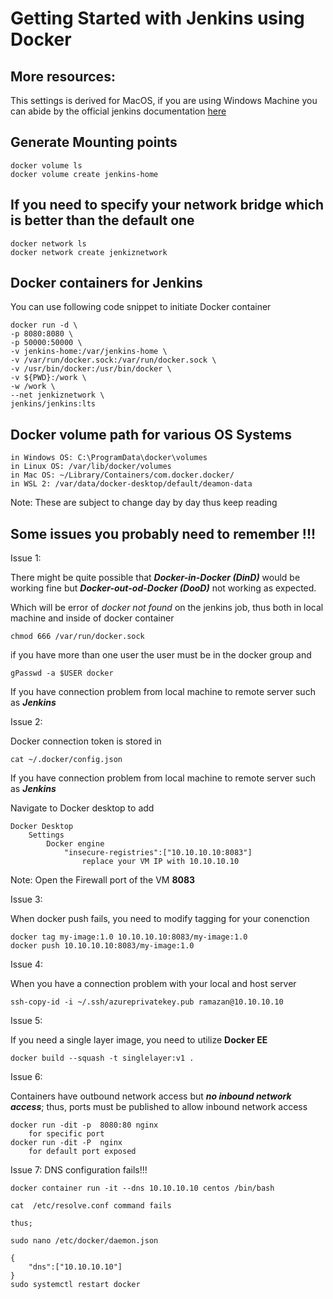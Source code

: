 
# Getting Started with Jenkins using Docker

## More resources:

This settings is derived for MacOS, if you are using Windows Machine you can abide by the official jenkins documentation [here](https://www.jenkins.io/doc/book/installing/docker/) <br/>

## Generate Mounting points

```
docker volume ls
docker volume create jenkins-home
```

## If you need to specify your network bridge which is better than the default one

```
docker network ls
docker network create jenkiznetwork
```

## Docker containers for Jenkins 

You can use following code snippet to initiate Docker container <br/>
```
docker run -d \
-p 8080:8080 \
-p 50000:50000 \
-v jenkins-home:/var/jenkins-home \
-v /var/run/docker.sock:/var/run/docker.sock \
-v /usr/bin/docker:/usr/bin/docker \
-v ${PWD}:/work \
-w /work \
--net jenkiznetwork \
jenkins/jenkins:lts
```

## Docker volume path for various OS Systems 

```
in Windows OS: C:\ProgramData\docker\volumes
in Linux OS: /var/lib/docker/volumes
in Mac OS: ~/Library/Containers/com.docker.docker/
in WSL 2: /var/data/docker-desktop/default/deamon-data
```
Note: These are subject to change day by day thus keep reading <br>

## Some issues you probably need to remember !!!

Issue 1:

There might be quite possible that ***Docker-in-Docker (DinD)*** would be working fine but ***Docker-out-od-Docker (DooD)*** not working as expected.

Which will be error of *docker not found* on the jenkins job, thus both in local machine and inside of docker container
```
chmod 666 /var/run/docker.sock
```
if you have more than one user the user must be in the docker group
and
```
gPasswd -a $USER docker
```
If you have connection problem from local machine to remote server such as ***Jenkins***

Issue 2:

Docker connection token is stored in
```
cat ~/.docker/config.json
```
If you have connection problem from local machine to remote server such as ***Jenkins***

Navigate to Docker desktop to add

    Docker Desktop
        Settings
            Docker engine
                "insecure-registries":["10.10.10.10:8083"]
                    replace your VM IP with 10.10.10.10

Note: Open the Firewall port of the VM **8083**

Issue 3:

When docker push fails, you need to modify tagging for your conenction
```
docker tag my-image:1.0 10.10.10.10:8083/my-image:1.0
docker push 10.10.10.10:8083/my-image:1.0
```

Issue 4:

When you have a connection problem with your local and host server
```
ssh-copy-id -i ~/.ssh/azureprivatekey.pub ramazan@10.10.10.10
``` 

Issue 5:

If you need a single layer image, you need to utilize **Docker EE**

```
docker build --squash -t singlelayer:v1 .
```

Issue 6:

Containers have outbound network access but ***no inbound network access***; thus, ports must be published to allow inbound network access

```
docker run -dit -p  8080:80 nginx 
    for specific port 
docker run -dit -P  nginx
    for default port exposed
```

Issue 7:
DNS configuration fails!!!

```
docker container run -it --dns 10.10.10.10 centos /bin/bash

cat  /etc/resolve.conf command fails

thus;

sudo nano /etc/docker/daemon.json

{
    "dns":["10.10.10.10"]
}
sudo systemctl restart docker 
```

